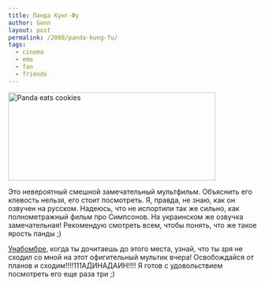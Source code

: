 ```yaml
---
title: Панда Кунг-Фу
author: Genn
layout: post
permalink: /2008/panda-kung-fu/
tags:
  - cinema
  - emo
  - fan
  - friends
---
```

<img src='http://mega.genn.org/=^_^=/uploads/2008/06/panda.jpg' alt='Panda eats cookies'  width="420" height="179" />

Это невероятный смешной замечательный мультфильм. Объяснить его клевость нельзя, его стоит посмотреть. Я, правда, не знаю, как он озвучен на русском. Надеюсь, что не испортили так же сильно, как полнометражный фильм про Симпсонов. На украинском же озвучка замечательная! Рекомендую смотреть всем, чтобы понять, что же такое ярость панды ;)

[Унабомбре][1], когда ты дочитаешь до этого места, узнай, что ты зря не сходил со мной на этот офигительный мультик вчера! Освобождайся от планов и сходим!!!!111АДИНАДАИН!!!! Я готов с удовольствием посмотреть его еще раза три ;)

 [1]: http://unab0mber.livejournal.com/